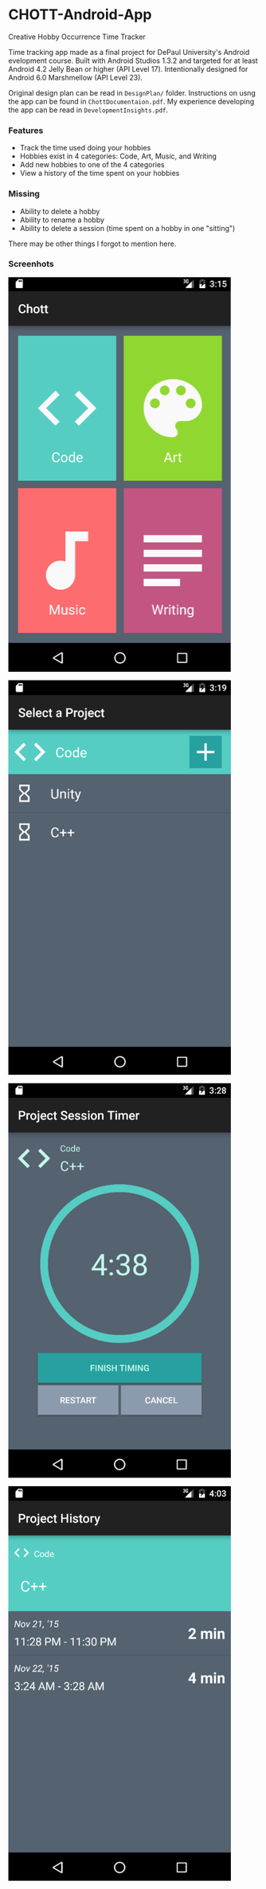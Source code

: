 # CHOTT-Android-App
Creative Hobby Occurrence Time Tracker

Time tracking app made as a final project for DePaul University's Android evelopment course. Built with Android Studios 1.3.2 and targeted for at least Android 4.2 Jelly Bean or higher (API Level 17). Intentionally designed for Android 6.0 Marshmellow (API Level 23).

Original design plan can be read in `DesignPlan/` folder. Instructions on usng the app can be found in `ChottDocumentaion.pdf`. My experience developing the app can be read in `DevelopmentInsights.pdf`.

### Features

 - Track the time used doing your hobbies
 - Hobbies exist in 4 categories: Code, Art, Music, and Writing
 - Add new hobbies to one of the 4 categories
 - View a history of the time spent on your hobbies
 
### Missing

 - Ability to delete a hobby
 - Ability to rename a hobby
 - Ability to delete a session (time spent on a hobby in one "sitting")

There may be other things I forgot to mention here.

### Screenhots

![Category Selection Screen](https://github.com/JISyed/CHOTT-Android-App/blob/master/Screenshots/ChottCategorySelection.png)

![Project Selection Screen for Category "Code"](https://github.com/JISyed/CHOTT-Android-App/blob/master/Screenshots/ChottProjectSelectionCode.png)

![Session Timer for Project "C++"](https://github.com/JISyed/CHOTT-Android-App/blob/master/Screenshots/ChottProjectSessionTimer.png)

![Session History Screen for Project "C++"](https://github.com/JISyed/CHOTT-Android-App/blob/master/Screenshots/ChottProjectHistoryAfterNewEntry.png)
